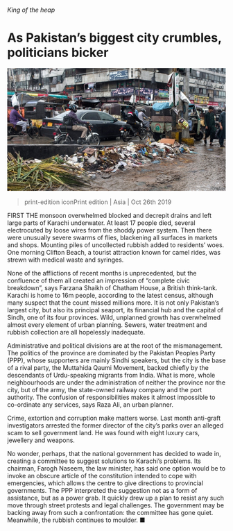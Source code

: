 ###### King of the heap

# As Pakistan’s biggest city crumbles, politicians bicker 

![image](images/20191026_asp504.jpg) 

> print-edition iconPrint edition | Asia | Oct 26th 2019 

FIRST THE monsoon overwhelmed blocked and decrepit drains and left large parts of Karachi underwater. At least 17 people died, several electrocuted by loose wires from the shoddy power system. Then there were unusually severe swarms of flies, blackening all surfaces in markets and shops. Mounting piles of uncollected rubbish added to residents’ woes. One morning Clifton Beach, a tourist attraction known for camel rides, was strewn with medical waste and syringes. 

None of the afflictions of recent months is unprecedented, but the confluence of them all created an impression of “complete civic breakdown”, says Farzana Shaikh of Chatham House, a British think-tank. Karachi is home to 16m people, according to the latest census, although many suspect that the count missed millions more. It is not only Pakistan’s largest city, but also its principal seaport, its financial hub and the capital of Sindh, one of its four provinces. Wild, unplanned growth has overwhelmed almost every element of urban planning. Sewers, water treatment and rubbish collection are all hopelessly inadequate. 

Administrative and political divisions are at the root of the mismanagement. The politics of the province are dominated by the Pakistan Peoples Party (PPP), whose supporters are mainly Sindhi speakers, but the city is the base of a rival party, the Muttahida Qaumi Movement, backed chiefly by the descendants of Urdu-speaking migrants from India. What is more, whole neighbourhoods are under the administration of neither the province nor the city, but of the army, the state-owned railway company and the port authority. The confusion of responsibilities makes it almost impossible to co-ordinate any services, says Raza Ali, an urban planner. 

Crime, extortion and corruption make matters worse. Last month anti-graft investigators arrested the former director of the city’s parks over an alleged scam to sell government land. He was found with eight luxury cars, jewellery and weapons. 

No wonder, perhaps, that the national government has decided to wade in, creating a committee to suggest solutions to Karachi’s problems. Its chairman, Farogh Naseem, the law minister, has said one option would be to invoke an obscure article of the constitution intended to cope with emergencies, which allows the centre to give directions to provincial governments. The PPP interpreted the suggestion not as a form of assistance, but as a power grab. It quickly drew up a plan to resist any such move through street protests and legal challenges. The government may be backing away from such a confrontation: the committee has gone quiet. Meanwhile, the rubbish continues to moulder. ■ 

